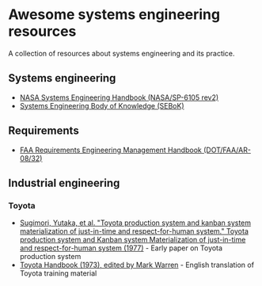 # Awesome systems engineering resources

A collection of resources about systems engineering and its practice.

## Systems engineering

- [NASA Systems Engineering Handbook (NASA/SP-6105 rev2)](https://www.nasa.gov/seh/index.html)
- [Systems Engineering Body of Knowledge (SEBoK)](https://www.sebokwiki.org/)

## Requirements

- [FAA Requirements Engineering Management Handbook (DOT/FAA/AR-08/32)](https://www.faa.gov/aircraft/air_cert/design_approvals/air_software/media/AR-08-32.pdf)

## Industrial engineering

### Toyota

- [Sugimori, Yutaka, et al. "Toyota production system and kanban system materialization of just-in-time and respect-for-human system." Toyota production system and Kanban system Materialization of just-in-time and respect-for-human system (1977)](https://doi.org/10.1080/00207547708943149) - Early paper on Toyota production system
- [Toyota Handbook (1973), edited by Mark Warren](https://paulakers.net/books/1973-tps-manual) - English translation of Toyota training material
